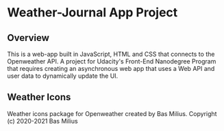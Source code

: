 # Weather-Journal App Project

## Overview
This is a web-app built in JavaScript, HTML and CSS that connects to the Openweather API. A project for Udacity's Front-End Nanodegree Program that requires creating an asynchronous web app that uses a Web API and user data to dynamically update the UI. 

## Weather Icons
Weather icons package for Openweather created by Bas Milius. Copyright (c) 2020-2021 Bas Milius
